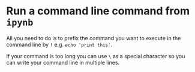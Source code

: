 # Run a command line command from `ipynb`

All you need to do is to prefix the command you want to execute in the command line by `!` e.g. `echo 'print this'`.

If your command is too long you can use `\` as a special character so you can write your command line in multiple lines.
